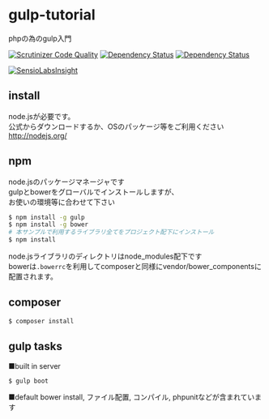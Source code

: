# gulp-tutorial
phpの為のgulp入門

[![Scrutinizer Code Quality](https://img.shields.io/scrutinizer/g/ytake/gulp-tutorial.svg?style=flat)](https://scrutinizer-ci.com/g/ytake/gulp-tutorial/?branch=master)
[![Dependency Status](https://www.versioneye.com/user/projects/54c4fe480a18c34b3800007c/badge.svg?style=flat)](https://www.versioneye.com/user/projects/54c4fe480a18c34b3800007c)
[![Dependency Status](https://www.versioneye.com/user/projects/54c4fe480a18c3cf470000c0/badge.svg?style=flat)](https://www.versioneye.com/user/projects/54c4fe480a18c3cf470000c0)  

[![SensioLabsInsight](https://insight.sensiolabs.com/projects/e603c1c7-3f19-4b9c-a6e6-9a78eae583af/big.png)](https://insight.sensiolabs.com/projects/e603c1c7-3f19-4b9c-a6e6-9a78eae583af)

## install
node.jsが必要です。  
公式からダウンロードするか、OSのパッケージ等をご利用ください  
http://nodejs.org/

## npm
node.jsのパッケージマネージャです  
gulpとbowerをグローバルでインストールしますが、  
お使いの環境等に合わせて下さい
```bash
$ npm install -g gulp
$ npm install -g bower
# 本サンプルで利用するライブラリ全てをプロジェクト配下にインストール
$ npm install
```
node.jsライブラリのディレクトリはnode_modules配下です  
bowerは`.bowerrc`を利用してcomposerと同様にvendor/bower_componentsに配置されます。
## composer
```bash
$ composer install
```
## gulp tasks
■built in server
```bash
$ gulp boot
```
■default
bower install, ファイル配置, コンパイル, phpunitなどが含まれています
